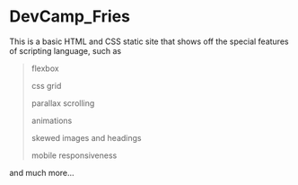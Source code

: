 # DevCamp_Fries

This is a basic HTML and CSS static site that shows off the special features of scripting language, such as 
> flexbox
>
> css grid 
>
> parallax scrolling 
>
> animations 
>
> skewed images and headings
>
> mobile responsiveness 
>

and much more...

